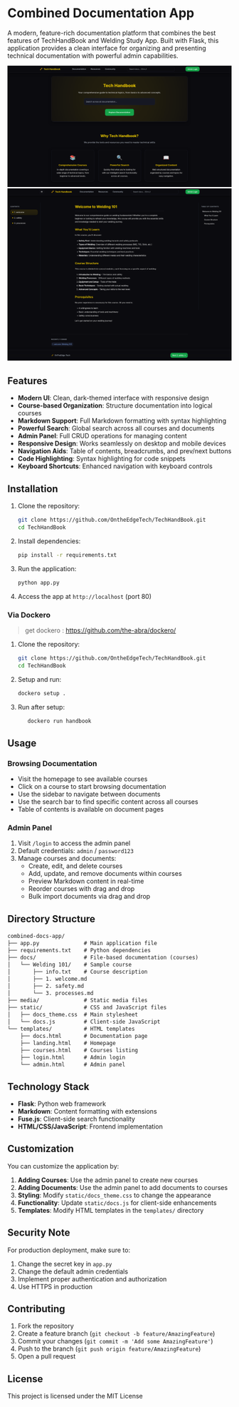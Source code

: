 # Combined Documentation App

A modern, feature-rich documentation platform that combines the best features of TechHandBook and Welding Study App. Built with Flask, this application provides a clean interface for organizing and presenting technical documentation with powerful admin capabilities.

![alt text](media/ss1.png)
![alt text](media/ss2.png)

## Features

- **Modern UI**: Clean, dark-themed interface with responsive design
- **Course-based Organization**: Structure documentation into logical courses
- **Markdown Support**: Full Markdown formatting with syntax highlighting
- **Powerful Search**: Global search across all courses and documents
- **Admin Panel**: Full CRUD operations for managing content
- **Responsive Design**: Works seamlessly on desktop and mobile devices
- **Navigation Aids**: Table of contents, breadcrumbs, and prev/next buttons
- **Code Highlighting**: Syntax highlighting for code snippets
- **Keyboard Shortcuts**: Enhanced navigation with keyboard controls

## Installation

1. Clone the repository:
   ```bash
   git clone https://github.com/OntheEdgeTech/TechHandBook.git
   cd TechHandBook
   ```

2. Install dependencies:
   ```bash
   pip install -r requirements.txt
   ```

3. Run the application:
   ```bash
   python app.py
   ```

4. Access the app at `http://localhost` (port 80)

### Via Dockero

> get dockero : https://github.com/the-abra/dockero/

1. Clone the repository:
   ```bash
   git clone https://github.com/OntheEdgeTech/TechHandBook.git
   cd TechHandBook
   ```

2. Setup and run:
   ```bash
   dockero setup .
   ```

3. Run after setup:
   ```bash
      dockero run handbook
   ```

## Usage

### Browsing Documentation

- Visit the homepage to see available courses
- Click on a course to start browsing documentation
- Use the sidebar to navigate between documents
- Use the search bar to find specific content across all courses
- Table of contents is available on document pages

### Admin Panel

1. Visit `/login` to access the admin panel
2. Default credentials: `admin` / `password123`
3. Manage courses and documents:
   - Create, edit, and delete courses
   - Add, update, and remove documents within courses
   - Preview Markdown content in real-time
   - Reorder courses with drag and drop
   - Bulk import documents via drag and drop

## Directory Structure

```
combined-docs-app/
├── app.py              # Main application file
├── requirements.txt    # Python dependencies
├── docs/               # File-based documentation (courses)
│   └── Welding 101/    # Sample course
│       ├── info.txt    # Course description
│       ├── 1. welcome.md
│       ├── 2. safety.md
│       └── 3. processes.md
├── media/              # Static media files
├── static/             # CSS and JavaScript files
│   ├── docs_theme.css  # Main stylesheet
│   └── docs.js         # Client-side JavaScript
└── templates/          # HTML templates
    ├── docs.html       # Documentation page
    ├── landing.html    # Homepage
    ├── courses.html    # Courses listing
    ├── login.html      # Admin login
    └── admin.html      # Admin panel
```

## Technology Stack

- **Flask**: Python web framework
- **Markdown**: Content formatting with extensions
- **Fuse.js**: Client-side search functionality
- **HTML/CSS/JavaScript**: Frontend implementation

## Customization

You can customize the application by:

1. **Adding Courses**: Use the admin panel to create new courses
2. **Adding Documents**: Use the admin panel to add documents to courses
3. **Styling**: Modify `static/docs_theme.css` to change the appearance
4. **Functionality**: Update `static/docs.js` for client-side enhancements
5. **Templates**: Modify HTML templates in the `templates/` directory

## Security Note

For production deployment, make sure to:

1. Change the secret key in `app.py`
2. Change the default admin credentials
3. Implement proper authentication and authorization
4. Use HTTPS in production

## Contributing

1. Fork the repository
2. Create a feature branch (`git checkout -b feature/AmazingFeature`)
3. Commit your changes (`git commit -m 'Add some AmazingFeature'`)
4. Push to the branch (`git push origin feature/AmazingFeature`)
5. Open a pull request

## License

This project is licensed under the MIT License
